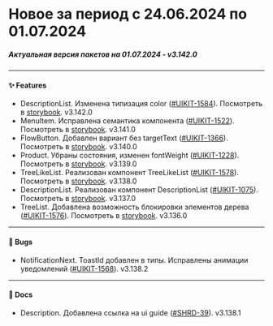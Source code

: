 # Новое за период с 24.06.2024 по 01.07.2024 

##### Актуальная версия пакетов на 01.07.2024 - v3.142.0

--- 

#### ✨ Features
 - DescriptionList. Изменена типизация color ([#UIKIT-1584](https://track.astral.ru/soft/browse/UIKIT-1584)). Посмотреть в [storybook](https://main--61baeff6f06230003a88ef8a.chromatic.com/?path=/docs/components-descriptionlist--docs). v3.142.0
 - MenuItem. Исправлена семантика компонента ([#UIKIT-1522](https://track.astral.ru/soft/browse/UIKIT-1522)). Посмотреть в [storybook](https://main--61baeff6f06230003a88ef8a.chromatic.com/?path=/docs/components-menuitem--docs). v3.141.0
 - FlowButton. Добавлен вариант без targetText ([#UIKIT-1366](https://track.astral.ru/soft/browse/UIKIT-1366)). Посмотреть в [storybook](https://main--61baeff6f06230003a88ef8a.chromatic.com/?path=/docs/components-flowbutton--docs). v3.140.0
 - Product. Убраны состояния, изменен fontWeight ([#UIKIT-1228](https://track.astral.ru/soft/browse/UIKIT-1228)). Посмотреть в [storybook](https://main--61baeff6f06230003a88ef8a.chromatic.com/?path=/docs/components-product--docs). v3.139.0
 - TreeLikeList. Реализован компонент TreeLikeList ([#UIKIT-1578](https://track.astral.ru/soft/browse/UIKIT-1578)). Посмотреть в [storybook](https://main--61baeff6f06230003a88ef8a.chromatic.com/?path=/docs/components-treelikelist--docs). v3.138.0
 - DescriptionList. Реализован компонент DescriptionList ([#UIKIT-1075](https://track.astral.ru/soft/browse/UIKIT-1075)). Посмотреть в [storybook](https://main--61baeff6f06230003a88ef8a.chromatic.com/?path=/docs/components-descriptionlist--docs). v3.137.0
 - TreeList. Добавлена возможность блокировки элементов дерева ([#UIKIT-1576](https://track.astral.ru/soft/browse/UIKIT-1576)). Посмотреть в [storybook](https://main--61baeff6f06230003a88ef8a.chromatic.com/?path=/docs/components-treelist--docs). v3.136.0

--- 

#### 🐞 Bugs
 - NotificationNext. ToastId добавлен в типы. Исправлены анимации уведомлений ([#UIKIT-1568](https://track.astral.ru/soft/browse/UIKIT-1568)). v3.138.2

--- 

#### 📑 Docs
 - Description. Добавлена ссылка на ui guide ([#SHRD-39](https://track.astral.ru/soft/browse/SHRD-39)). v3.138.1